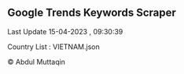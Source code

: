 

## Google Trends Keywords Scraper 
 
Last Update 15-04-2023 , 09:30:39

Country List :
VIETNAM.json



© Abdul Muttaqin 
